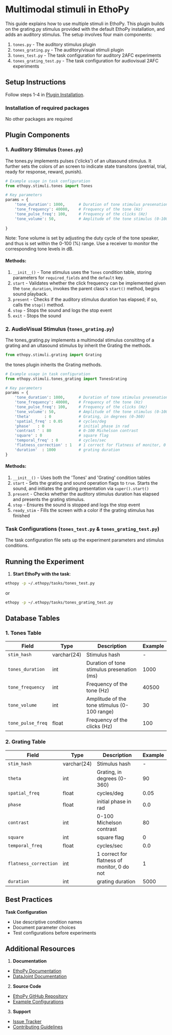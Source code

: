 # Multimodal stimuli in EthoPy

This guide explains how to use multiple stimuli in EthoPy. This plugin builds on the grating.py stimulus provided with the default EthoPy installation, and adds an auditory stimulus. The setup involves four main components:

1. `tones.py` - The auditory stimulus plugin
2. `tones_grating.py` - The auditory/visual stimuli plugin
2. `tones_test.py` - The task configuration for auditory 2AFC experiments
3. `tones_grating_test.py` - The task configuration for audiovisual 2AFC experiments

## Setup Instructions

Follow steps 1-4 in [Plugin Installation](https://github.com/ef-lab/ethopy_plugins). 

### Installation of required packages

No other packages are required

## Plugin Components

### 1. Auditory Stimulus (`tones.py`)

The tones.py implements pulses ('clicks') of an ultasound stimulus. It further sets the colors of an screen to indicate state transitons (pretrial, trial, ready for response, reward, punish).

```python
# Example usage in task configuration
from ethopy.stimuli.tones import Tones

# Key parameters
params = {
    'tone_duration': 1000,      # Duration of tone stimulus presenation (ms)
    'tone_frequency': 40000,    # Frequency of the tone (Hz)
    'tone_pulse_freq': 100,     # Frequency of the clicks (Hz)
    'tone_volume': 50,          # Amplitude of the tone stimulus (0-100 range) 
    
}
```
Note: Tone volume is set by adjusting the duty cycle of the tone speaker, and thus is set within the 0-100 (%) range. Use a receiver to monitor the corresponding tone levels in dB.

#### Methods:
1. `__init__()` - Tone stimulus uses the `Tones` condition table, storing parameters for `required_fields` and the `default` key.
2. `start`      - Validates whether the click frequency can be implemented given the `tone_duration`, invokes the parent class's `start()` method, begins sound playback.
3. `present`    - Checks if the auditory stimulus duration has elapsed; if so, calls the `stop()` method.
4. `stop`       - Stops the sound and logs the stop event
5. `exit`       - Stops the sound


### 2. AudioVisual Stimulus (`tones_grating.py`)

The tones_grating.py implements a multimodal stimulus consititng of a grating and an ultasound stimulus by inherit the Grating the methods.
```python
from ethopy.stimuli.grating import Grating
```
the tones plugin inherits the Grating methods. 


```python
# Example usage in task configuration
from ethopy.stimuli.tones_grating import TonesGrating

# Key parameters
params = {
    'tone_duration': 1000,      # Duration of tone stimulus presenation (ms)
    'tone_frequency': 40000,    # Frequency of the tone (Hz)
    'tone_pulse_freq': 100,     # Frequency of the clicks (Hz)
    'tone_volume': 50,          # Amplitude of the tone stimulus (0-100 range) 
    'theta'      : 0            # Grating, in degrees (0-360)
    'spatial_freq' : 0.05       # cycles/deg
    'phase'   : 0               # initial phase in rad
    'contrast ' : 80            # 0-100 Michelson contrast
    'square' : 0                # square flag
    'temporal_freq' : 0         # cycles/sec
    'flatness_correction' : 1   # 1 correct for flatness of monitor, 0 do not
    'duration'  : 1000          # grating duration
}
```

#### Methods:
1. `__init__()` - Uses both the 'Tones' and 'Grating' condition tables <!-- Is it usefull? -->
2. `start`      - Sets the grating and sound operation flags to `true`. Starts the sound, and initiates the grating presentation via `super().start()`
3. `present`    - Checks whether the auditory stimulus duration has elapsed and presents the grating stimulus.
4. `stop`       - Ensures the sound is stopped and logs the stop event
5. `ready_stim` - Fills the screen with a color if the grating stimulus has finished 

### Task Configurations (`tones_test.py` & `tones_grating_test.py`)

The task configuration file sets up the experiment parameters and stimulus conditions.

## Running the Experiment

1. **Start EthoPy with the task**:

```bash
ethopy -p ~/.ethopy/tasks/tones_test.py
```

or

```bash
ethopy -p ~/.ethopy/tasks/tones_grating_test.py
```

## Database Tables

### 1. Tones Table

| Field | Type | Description | Example |
|-------|------|-------------|---------|
| `stim_hash` | varchar(24) | Stimulus hash | - |
| `tones_duration` | int | Duration of tone stimulus presenation (ms) | 1000 |
| `tone_frequency` | int | Frequency of the tone (Hz) | 40500 |
| `tone_volume` | int | Amplitude of the tone stimulus (0-100 range) | 30 |
| `tone_pulse_freq` | float | Frequency of the clicks (Hz) | 100 |

### 2. Grating Table

| Field | Type | Description | Example |
|-------|------|-------------|---------|
| `stim_hash` | varchar(24) | Stimulus hash | - |
| `theta` | int | Grating, in degrees (0-360) | 90 |
| `spatial_freq` | float | cycles/deg | 0.05 |
| `phase` | float | initial phase in rad | 0.0 |
| `contrast` | int | 0-100 Michelson contrast| 80 |
| `square` | int | square flag | 0 |
| `temporal_freq` | float | cycles/sec | 0.0 |
| `flatness_correction` | int | 1 correct for flatness of monitor, 0 do not | 1 |
| `duration` | int | grating duration | 5000 |

## Best Practices

**Task Configuration**
- Use descriptive condition names
- Document parameter choices
- Test configurations before experiments

## Additional Resources

1. **Documentation**
- [EthoPy Documentation](https://ef-lab.github.io/ethopy_package/)
- [DataJoint Documentation](https://docs.datajoint.org/)

2. **Source Code**
- [EthoPy GitHub Repository](https://github.com/ef-lab/ethopy_package)
- [Example Configurations](https://github.com/ef-lab/ethopy_package/tree/main/src/ethopy/task)

3. **Support**
- [Issue Tracker](https://github.com/ef-lab/ethopy_package/issues)
- [Contributing Guidelines](https://github.com/ef-lab/ethopy_package/blob/main/CONTRIBUTING.md)

